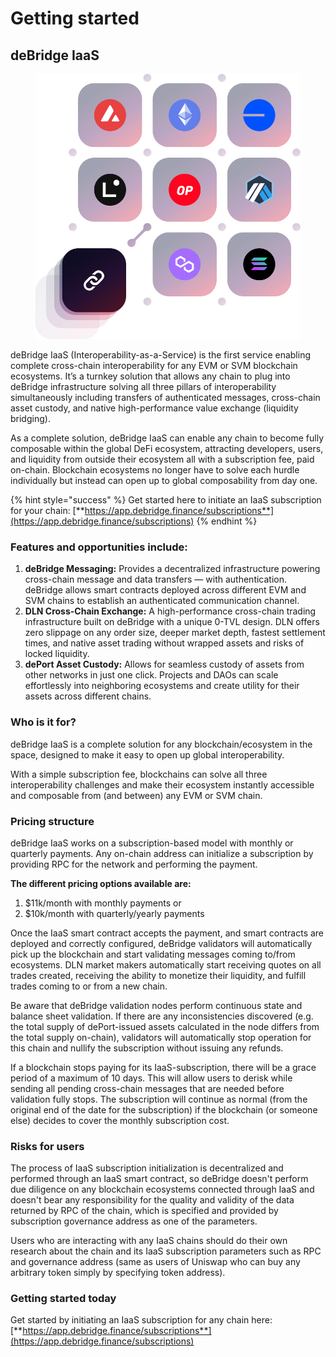# Getting started

## deBridge IaaS

<figure><img src="../.gitbook/assets/iaas-head.svg" alt=""><figcaption></figcaption></figure>

deBridge IaaS (Interoperability-as-a-Service) is the first service enabling complete cross-chain interoperability for any EVM or SVM blockchain ecosystems. It’s a turnkey solution that allows any chain to plug into deBridge infrastructure solving all three pillars of interoperability simultaneously including transfers of authenticated messages, cross-chain asset custody, and native high-performance value exchange (liquidity bridging).&#x20;

As a complete solution, deBridge IaaS can enable any chain to become fully composable within the global DeFi ecosystem, attracting developers, users, and liquidity from outside their ecosystem all with a subscription fee, paid on-chain. Blockchain ecosystems no longer have to solve each hurdle individually but instead can open up to global composability from day one.&#x20;

{% hint style="success" %}
Get started here to initiate an IaaS subscription for your chain: [**https://app.debridge.finance/subscriptions**](https://app.debridge.finance/subscriptions)
{% endhint %}

### Features and opportunities include:

1. **deBridge Messaging:** Provides a decentralized infrastructure powering cross-chain message and data transfers — with authentication. deBridge allows smart contracts deployed across different EVM and SVM chains to establish an authenticated communication channel.
2. **DLN Cross-Chain Exchange:** A high-performance cross-chain trading infrastructure built on deBridge with a unique 0-TVL design. DLN offers zero slippage on any order size, deeper market depth, fastest settlement times, and native asset trading without wrapped assets and risks of locked liquidity.
3. **dePort Asset Custody:** Allows for seamless custody of assets from other networks in just one click. Projects and DAOs can scale effortlessly into neighboring ecosystems and create utility for their assets across different chains.

### Who is it for?

deBridge IaaS is a complete solution for any blockchain/ecosystem in the space, designed to make it easy to open up global interoperability.&#x20;

With a simple subscription fee, blockchains can solve all three interoperability challenges and make their ecosystem instantly accessible and composable from (and between) any EVM or SVM chain.&#x20;

### Pricing structure

deBridge IaaS works on a subscription-based model with monthly or quarterly payments. Any on-chain address can initialize a subscription by providing RPC for the network and performing the payment.

**The different pricing options available are:**

1. $11k/month with monthly payments or
2. $10k/month with quarterly/yearly payments

Once the IaaS smart contract accepts the payment, and smart contracts are deployed and correctly configured, deBridge validators will automatically pick up the blockchain and start validating messages coming to/from ecosystems. DLN market makers automatically start receiving quotes on all trades created, receiving the ability to monetize their liquidity, and fulfill trades coming to or from a new chain.&#x20;

Be aware that deBridge validation nodes perform continuous state and balance sheet validation. If there are any inconsistencies discovered (e.g. the total supply of dePort-issued assets calculated in the node differs from the total supply on-chain), validators will automatically stop operation for this chain and nullify the subscription without issuing any refunds.

If a blockchain stops paying for its IaaS-subscription, there will be a grace period of a maximum of 10 days. This will allow users to derisk while sending all pending cross-chain messages that are needed before validation fully stops. The subscription will continue as normal (from the original end of the date for the subscription) if the blockchain (or someone else) decides to cover the monthly subscription cost.&#x20;

### Risks for users

The process of IaaS subscription initialization is decentralized and performed through an IaaS smart contract, so deBridge doesn't perform due diligence on any blockchain ecosystems connected through IaaS and doesn't bear any responsibility for the quality and validity of the data returned by RPC of the chain, which is specified and provided by subscription governance address as one of the parameters.

Users who are interacting with any IaaS chains should do their own research about the chain and its IaaS subscription parameters such as RPC and governance address (same as users of Uniswap who can buy any arbitrary token simply by specifying token address).&#x20;

### Getting started today

Get started by initiating an IaaS subscription for any chain here: [**https://app.debridge.finance/subscriptions**](https://app.debridge.finance/subscriptions)
